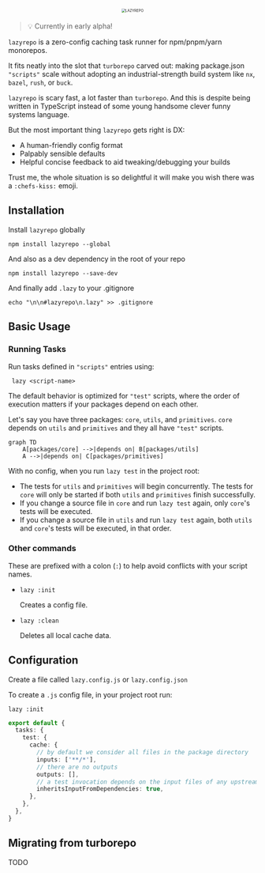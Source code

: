 <div alt style="text-align: center; transform: scale(.5);">
  <img alt="LAZYREPO" src="https://github.com/ds300/lazyrepo/raw/main/assets/lazyrepo.png" />
</div>

> 💡 Currently in early alpha!

`lazyrepo` is a zero-config caching task runner for npm/pnpm/yarn monorepos.

It fits neatly into the slot that `turborepo` carved out: making package.json `"scripts"` scale without adopting an industrial-strength build system like `nx`, `bazel`, `rush`, or `buck`.

`lazyrepo` is scary fast, a lot faster than `turborepo`. And this is despite being written in TypeScript instead of some young handsome clever funny systems language.

But the most important thing `lazyrepo` gets right is DX:

- A human-friendly config format
- Palpably sensible defaults
- Helpful concise feedback to aid tweaking/debugging your builds

Trust me, the whole situation is so delightful it will make you wish there was a `:chefs-kiss:` emoji.

## Installation

Install `lazyrepo` globally

    npm install lazyrepo --global

And also as a dev dependency in the root of your repo

    npm install lazyrepo --save-dev

And finally add `.lazy` to your .gitignore

    echo "\n\n#lazyrepo\n.lazy" >> .gitignore

## Basic Usage

### Running Tasks

Run tasks defined in `"scripts"` entries using:

     lazy <script-name>

The default behavior is optimized for `"test"` scripts, where the order of execution matters if your packages depend on each other.

Let's say you have three packages: `core`, `utils`, and `primitives`. `core` depends on `utils` and `primitives` and they all have `"test"` scripts.

```mermaid
graph TD
    A[packages/core] -->|depends on| B[packages/utils]
    A -->|depends on| C[packages/primitives]
```

With no config, when you run `lazy test` in the project root:

- The tests for `utils` and `primitives` will begin concurrently. The tests for `core` will only be started if both `utils` and `primitives` finish successfully.
- If you change a source file in `core` and run `lazy test` again, only `core`'s tests will be executed.
- If you change a source file in `utils` and run `lazy test` again, both `utils` and `core`'s tests will be executed, in that order.

### Other commands

These are prefixed with a colon (`:`) to help avoid conflicts with your script names.

- `lazy :init`
  
  Creates a config file.

- `lazy :clean`
  
  Deletes all local cache data.

## Configuration

Create a file called `lazy.config.js` or `lazy.config.json`

To create a `.js` config file, in your project root run:

    lazy :init

```ts
export default {
  tasks: {
    test: {
      cache: {
        // by default we consider all files in the package directory
        inputs: ['**/*'],
        // there are no outputs
        outputs: [],
        // a test invocation depends on the input files of any upstream packages
        inheritsInputFromDependencies: true,
      },
    },
  },
}
```

## Migrating from turborepo

TODO
